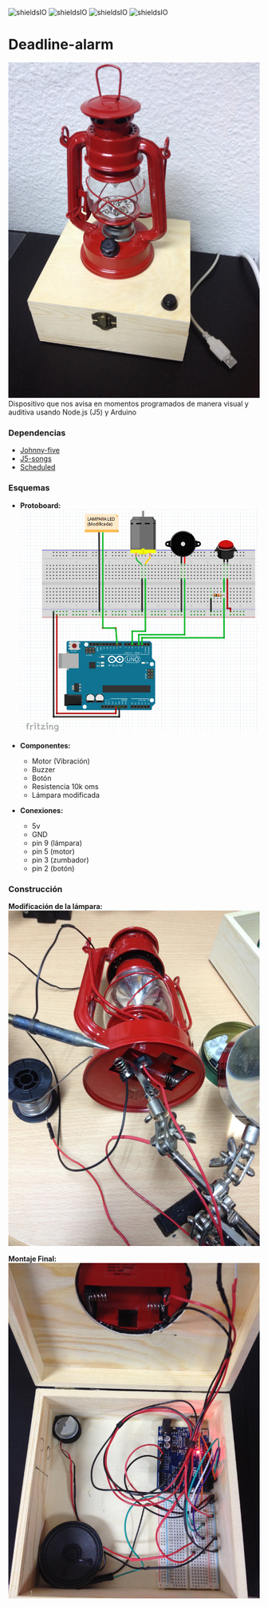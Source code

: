 ![shieldsIO](https://img.shields.io/github/issues/UlisesGascon/Deadline-alarm.svg)
![shieldsIO](https://img.shields.io/github/release/UlisesGascon/Deadline-alarm.svg)
![shieldsIO](https://img.shields.io/crates/l/rustc-serialize.svg)
![shieldsIO](https://img.shields.io/david/UlisesGascon/Deadline-alarm.svg)
# Deadline-alarm

![img_frontal](fotos/vista_frontal.jpg)
Dispositivo que nos avisa en momentos programados de manera visual y auditiva usando Node.js (J5) y Arduino

### Dependencias

- [Johnny-five](https://www.npmjs.com/package/johnny-five)
- [J5-songs](https://www.npmjs.com/package/j5-songs)
- [Scheduled](https://www.npmjs.com/package/scheduled)

### Esquemas
- **Protoboard:**
![img_proto](fotos/Protoboard_deadline_alarm.png)

- **Componentes:**
	- Motor (Vibración)
	- Buzzer
	- Botón
	- Resistencia 10k oms
	- Lámpara modificada

- **Conexiones:**
	- 5v
	- GND
	- pin 9 (lámpara)
	- pin 5 (motor)
	- pin 3 (zumbador)
	- pin 2 (botón)

### Construcción

**Modificación de la lámpara:**
![img_soldadura](fotos/soldadura.jpg)

**Montaje Final:**
![img_montaje](fotos/vista_interior.jpg)